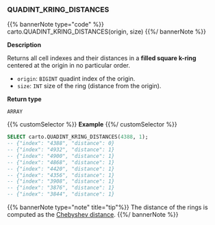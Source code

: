 ### QUADINT_KRING_DISTANCES

{{% bannerNote type="code" %}}
carto.QUADINT_KRING_DISTANCES(origin, size)
{{%/ bannerNote %}}

**Description**

Returns all cell indexes and their distances in a **filled square k-ring** centered at the origin in no particular order.

* `origin`: `BIGINT` quadint index of the origin.
* `size`: `INT` size of the ring (distance from the origin).

**Return type**

`ARRAY`

{{% customSelector %}}
**Example**
{{%/ customSelector %}}

```sql
SELECT carto.QUADINT_KRING_DISTANCES(4388, 1);
-- {"index": "4388", "distance": 0}
-- {"index": "4932", "distance": 1}
-- {"index": "4900", "distance": 1}
-- {"index": "4868", "distance": 1}
-- {"index": "4420", "distance": 1}
-- {"index": "4356", "distance": 1}
-- {"index": "3908", "distance": 1}
-- {"index": "3876", "distance": 1}
-- {"index": "3844", "distance": 1}
```

{{% bannerNote type="note" title="tip"%}}
The distance of the rings is computed as the [Chebyshev distance](https://en.wikipedia.org/wiki/Chebyshev_distance).
{{%/ bannerNote %}}